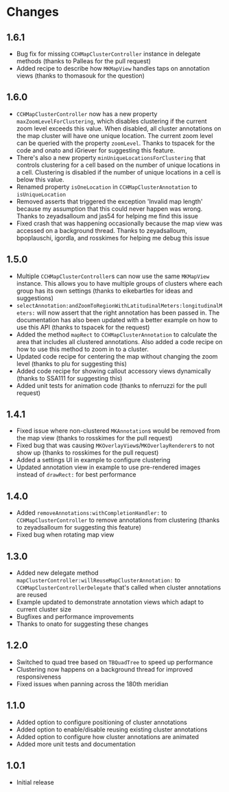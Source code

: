 Changes
=======

## 1.6.1

- Bug fix for missing `CCHMapClusterController` instance in delegate methods (thanks to Palleas for the pull request)
- Added recipe to describe how `MKMapView` handles taps on annotation views (thanks to thomasouk for the question)

## 1.6.0

- `CCHMapClusterController` now has a new property `maxZoomLevelForClustering`, which disables clustering if the current zoom level exceeds this value. When disabled, all cluster annotations on the map cluster will have one unique location. The current zoom level can be queried with the property `zoomLevel`. Thanks to tspacek for the code and onato and iGriever for suggesting this feature.
- There's also a new property `minUniqueLocationsForClustering` that controls clustering for a cell based on the number of unique locations in a cell. Clustering is disabled if the number of unique locations in a cell is below this value.
- Renamed property `isOneLocation` in `CCHMapClusterAnnotation` to `isUniqueLocation`
- Removed asserts that triggered the exception 'Invalid map length' because my assumption that this could never happen was wrong. Thanks to zeyadsalloum and jas54 for helping me find this issue
- Fixed crash that was happening occasionally because the map view was accessed on a background thread. Thanks to zeyadsalloum, bpoplauschi, igordla, and rosskimes for helping me debug this issue

## 1.5.0

- Multiple `CCHMapClusterController`s can now use the same `MKMapView` instance. This allows you to have multiple groups of clusters where each group has its own settings (thanks to eikebartles for ideas and suggestions)
- `selectAnnotation:andZoomToRegionWithLatitudinalMeters:longitudinalMeters:` will now assert that the right annotation has been passed in. The documentation has also been updated with a better example on how to use this API (thanks to tspacek for the request)
- Added the method `mapRect` to `CCHMapClusterAnnotation` to calculate the area that includes all clustered annotations. Also added a code recipe on how to use this method to zoom in to a cluster.
- Updated code recipe for centering the map without changing the zoom level (thanks to plu for suggesting this)
- Added code recipe for showing callout accessory views dynamically (thanks to SSA111 for suggesting this)
- Added unit tests for animation code (thanks to nferruzzi for the pull request)

## 1.4.1

- Fixed issue where non-clustered `MKAnnotation`s would be removed from the map view (thanks to rosskimes for the pull request)
- Fixed bug that was causing `MKOverlayView`s/`MKOverlayRenderer`s to not show up (thanks to rosskimes for the pull request)
- Added a settings UI in example to configure clustering
- Updated annotation view in example to use pre-rendered images instead of `drawRect:` for best performance

## 1.4.0

- Added `removeAnnotations:withCompletionHandler:` to `CCHMapClusterController` to remove annotations from clustering (thanks to zeyadsalloum for suggesting this feature)
- Fixed bug when rotating map view

## 1.3.0

- Added new delegate method `mapClusterController:willReuseMapClusterAnnotation:` to `CCHMapClusterControllerDelegate` that's called when cluster annotations are reused
- Example updated to demonstrate annotation views which adapt to current cluster size
- Bugfixes and performance improvements
- Thanks to onato for suggesting these changes

## 1.2.0

- Switched to quad tree based on `TBQuadTree` to speed up performance
- Clustering now happens on a background thread for improved responsiveness
- Fixed issues when panning across the 180th meridian

## 1.1.0

- Added option to configure positioning of cluster annotations
- Added option to enable/disable reusing existing cluster annotations
- Added option to configure how cluster annotations are animated
- Added more unit tests and documentation

## 1.0.1

- Initial release
